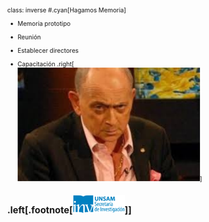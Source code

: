 class: inverse
#.cyan[Hagamos Memoria]
</br>

* Memoria prototipo

* Reunión

* Establecer directores

* Capacitación
.right[<img src="./public/chiche.jpg" width="420">]

.left[.footnote[<img src="./public/LogoSecInvHorizontalFondoTranspColor.gif" width="120">]]
---
